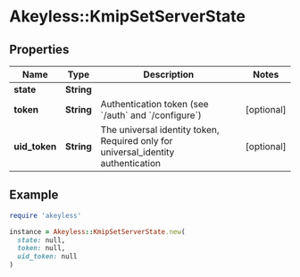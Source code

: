 # Akeyless::KmipSetServerState

## Properties

| Name | Type | Description | Notes |
| ---- | ---- | ----------- | ----- |
| **state** | **String** |  |  |
| **token** | **String** | Authentication token (see &#x60;/auth&#x60; and &#x60;/configure&#x60;) | [optional] |
| **uid_token** | **String** | The universal identity token, Required only for universal_identity authentication | [optional] |

## Example

```ruby
require 'akeyless'

instance = Akeyless::KmipSetServerState.new(
  state: null,
  token: null,
  uid_token: null
)
```

